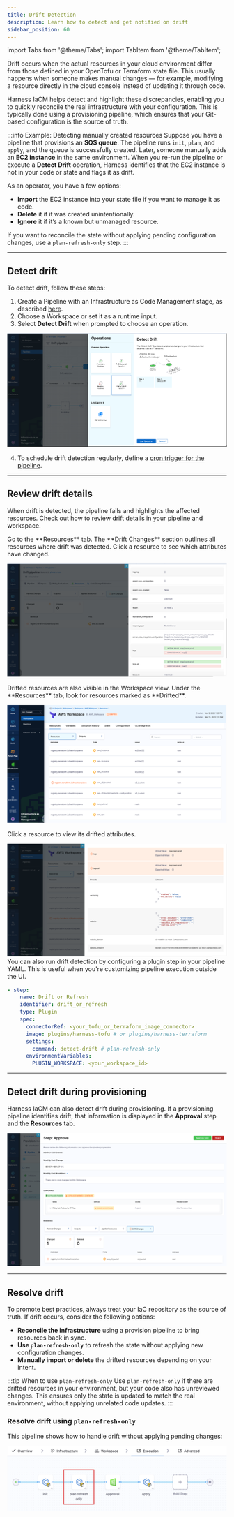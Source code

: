 ```yaml
---
title: Drift Detection 
description: Learn how to detect and get notified on drift 
sidebar_position: 60
---
```


import Tabs from '@theme/Tabs';
import TabItem from '@theme/TabItem';

Drift occurs when the actual resources in your cloud environment differ from those defined in your OpenTofu or Terraform state file. This usually happens when someone makes manual changes — for example, modifying a resource directly in the cloud console instead of updating it through code.

Harness IaCM helps detect and highlight these discrepancies, enabling you to quickly reconcile the real infrastructure with your configuration. This is typically done using a provisioning pipeline, which ensures that your Git-based configuration is the source of truth.

:::info Example: Detecting manually created resources
Suppose you have a pipeline that provisions an **SQS queue**. The pipeline runs `init`, `plan`, and `apply`, and the queue is successfully created.
Later, someone manually adds an **EC2 instance** in the same environment. When you re-run the pipeline or execute a **Detect Drift** operation, Harness identifies that the EC2 instance is not in your code or state and flags it as drift.

As an operator, you have a few options:
- **Import** the EC2 instance into your state file if you want to manage it as code.
- **Delete** it if it was created unintentionally.
- **Ignore** it if it’s a known but unmanaged resource.

If you want to reconcile the state without applying pending configuration changes, use a `plan-refresh-only` step.
:::

---
## Detect drift
To detect drift, follow these steps:
1. Create a Pipeline with an Infrastructure as Code Management stage, as described [here](/docs/infra-as-code-management/workspaces/provision-workspace).
2. Choose a Workspace or set it as a runtime input.
3. Select **Detect Drift** when prompted to choose an operation.

![Resources](static/drift-pipeline.png)

4. To schedule drift detection regularly, define a [cron trigger for the pipeline](/docs/platform/triggers/schedule-pipelines-using-cron-triggers/).

---
## Review drift details
When drift is detected, the pipeline fails and highlights the affected resources. Check out how to review drift details in your pipeline and workspace.

<Tabs>
<TabItem value="pipeline" label="Pipeline">
Go to the **Resources** tab. The **Drift Changes** section outlines all resources where drift was detected. Click a resource to see which attributes have changed.

![Resources](static/drift-pipeline-detected.png)

</TabItem>
<TabItem value="workspace" label="Workspace">
Drifted resources are also visible in the Workspace view. Under the **Resources** tab, look for resources marked as **Drifted**.

![Resources](static/ws-drift.png)

Click a resource to view its drifted attributes.

![Resources](static/drift-attributes.png)
</TabItem>
<TabItem value="yaml" label="YAML">
You can also run drift detection by configuring a plugin step in your pipeline YAML. This is useful when you're customizing pipeline execution outside the UI.

```yaml
- step:
    name: Drift or Refresh
    identifier: drift_or_refresh
    type: Plugin
    spec:
      connectorRef: <your_tofu_or_terraform_image_connector>
      image: plugins/harness-tofu # or plugins/harness-terraform
      settings:
        command: detect-drift # plan-refresh-only
      environmentVariables:
        PLUGIN_WORKSPACE: <your_workspace_id>
```
</TabItem>
</Tabs>

---
## Detect drift during provisioning
Harness IaCM can also detect drift during provisioning. If a provisioning pipeline identifies drift, that information is displayed in the **Approval** step and the **Resources** tab.

![Resources](static/provision-drift.png)

---
## Resolve drift
To promote best practices, always treat your IaC repository as the source of truth. If drift occurs, consider the following options:

- **Reconcile the infrastructure** using a provision pipeline to bring resources back in sync.
- **Use `plan-refresh-only`** to refresh the state without applying new configuration changes.
- **Manually import or delete** the drifted resources depending on your intent.

:::tip When to use `plan-refresh-only`
Use `plan-refresh-only` if there are drifted resources in your environment, but your code also has unreviewed changes. This ensures only the state is updated to match the real environment, without applying unrelated code updates.
:::

### Resolve drift using `plan-refresh-only`
This pipeline shows how to handle drift without applying pending changes:

![plan-refresh-only](static/plan-refresh-only.png)